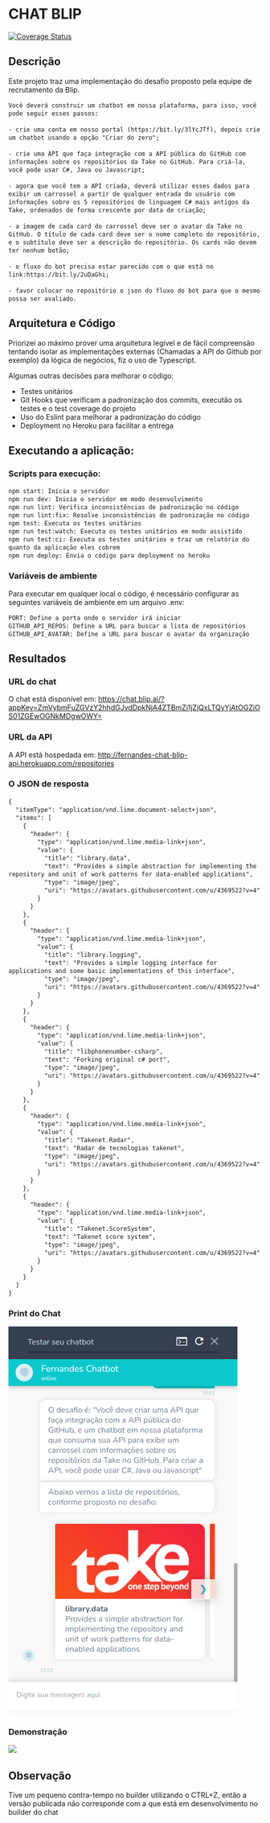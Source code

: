 # CHAT BLIP

[![Coverage Status](https://coveralls.io/repos/github/MiqueiasGFernandes/fernandes-chat-blip/badge.svg?branch=master)](https://coveralls.io/github/MiqueiasGFernandes/fernandes-chat-blip?branch=master)

## Descrição

Este projeto traz uma implementação do desafio proposto pela equipe de recrutamento
da Blip.

```
Você deverá construir um chatbot em nossa plataforma, para isso, você pode seguir esses passos:

- crie uma conta em nosso portal (https://bit.ly/3lYcJTf), depois crie um chatbot usando a opção "Criar do zero";

- crie uma API que faça integração com a API pública do GitHub com informações sobre os repositórios da Take no GitHub. Para criá-la, você pode usar C#, Java ou Javascript;

- agora que você tem a API criada, deverá utilizar esses dados para exibir um carrossel a partir de qualquer entrada do usuário com informações sobre os 5 repositórios de linguagem C# mais antigos da Take, ordenados de forma crescente por data de criação;

- a imagem de cada card do carrossel deve ser o avatar da Take no GitHub. O título de cada card deve ser o nome completo do repositório, e o subtítulo deve ser a descrição do repositório. Os cards não devem ter nenhum botão;

- o fluxo do bot precisa estar parecido com o que está no link:https://bit.ly/2uDaGhi;

- favor colocar no repositório o json do fluxo do bot para que o mesmo possa ser avaliado.
```

## Arquitetura e Código

Priorizei ao máximo prover uma arquitetura legível e de fácil compreensão tentando isolar as implementações externas
(Chamadas a API do Github por exemplo) da lógica de negócios, fiz o uso de Typescript.

Algumas outras decisões para melhorar o código:
- Testes unitários
- Git Hooks que verificam a padronização dos commits, executão os testes e o test coverage do projeto
- Uso do Eslint para melhorar a padronização do código
- Deployment no Heroku para facilitar a entrega

## Executando a aplicação:

### Scripts para execução:

```
npm start: Inicia o servidor
npm run dev: Inicia o servidor em modo desenvolvimento
npm run lint: Verifica inconsistências de padronização no código
npm run lint:fix: Resolve inconsistências de padronização no código
npm test: Executa os testes unitários
npm run test:watch: Executa os testes unitários em modo assistido
npm run test:ci: Executa os testes unitários e traz um relatório do quanto da aplicação eles cobrem
npm run deploy: Envia o código para deployment no heroku
```

### Variáveis de ambiente

Para executar em qualquer local o código, é necessário configurar as seguintes
variáveis de ambiente em um arquivo .env:
```
PORT: Define a porta onde o servidor irá iniciar
GITHUB_API_REPOS: Define a URL para buscar a lista de repositórios
GITHUB_API_AVATAR: Define a URL para buscar o avatar da organização
```

## Resultados

### URL do chat

O chat está disponível em: https://chat.blip.ai/?appKey=ZmVybmFuZGVzY2hhdGJvdDpkNjA4ZTBmZi1jZjQxLTQyYjAtOGZiOS01ZGEwOGNkMDgwOWY=

### URL da API

A API está hospedada em: http://fernandes-chat-blip-api.herokuapp.com/repositories

### O JSON de resposta

```
{
  "itemType": "application/vnd.lime.document-select+json",
  "items": [
    {
      "header": {
        "type": "application/vnd.lime.media-link+json",
        "value": {
          "title": "library.data",
          "text": "Provides a simple abstraction for implementing the repository and unit of work patterns for data-enabled applications",
          "type": "image/jpeg",
          "uri": "https://avatars.githubusercontent.com/u/4369522?v=4"
        }
      }
    },
    {
      "header": {
        "type": "application/vnd.lime.media-link+json",
        "value": {
          "title": "library.logging",
          "text": "Provides a simple logging interface for applications and some basic implementations of this interface",
          "type": "image/jpeg",
          "uri": "https://avatars.githubusercontent.com/u/4369522?v=4"
        }
      }
    },
    {
      "header": {
        "type": "application/vnd.lime.media-link+json",
        "value": {
          "title": "libphonenumber-csharp",
          "text": "Forking original c# port",
          "type": "image/jpeg",
          "uri": "https://avatars.githubusercontent.com/u/4369522?v=4"
        }
      }
    },
    {
      "header": {
        "type": "application/vnd.lime.media-link+json",
        "value": {
          "title": "Takenet.Radar",
          "text": "Radar de tecnologias takenet",
          "type": "image/jpeg",
          "uri": "https://avatars.githubusercontent.com/u/4369522?v=4"
        }
      }
    },
    {
      "header": {
        "type": "application/vnd.lime.media-link+json",
        "value": {
          "title": "Takenet.ScoreSystem",
          "text": "Takenet score system",
          "type": "image/jpeg",
          "uri": "https://avatars.githubusercontent.com/u/4369522?v=4"
        }
      }
    }
  ]
}
```
### Print do Chat

<img src="/docs/result.png">

### Demonstração

<img src="/docs/demo.png">

## Observação

Tive um pequeno contra-tempo no builder utilizando o CTRL+Z, então a versão publicada não 
corresponde com a que está em desenvolvimento no builder do chat